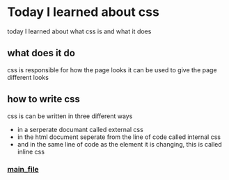# Today I learned about css
today I learned about what css is and what it does

## what does it do
css is responsible for how the page looks it can be used to give the page different looks

## how to write css
css is can be written in three different ways
- in a serperate documant called external css
- in the html document seperate from the line of code called internal css
- and in the same line of code as the element it is changing, this is called inline css

### [main_file](README.md)
